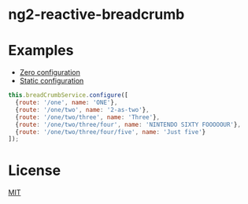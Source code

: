 # ng2-reactive-breadcrumb

# Examples

- [Zero configuration](https://plnkr.co/edit/s4ibkWel9zPfbZ0uta8N?p=preview)
- [Static configuration](https://plnkr.co/edit/jDBjYCBO8Bg3YJzMoDUh?p=preview)

```javascript
this.breadCrumbService.configure([
  {route: '/one', name: 'ONE'},
  {route: '/one/two', name: '2-as-two'},
  {route: '/one/two/three', name: 'Three'},
  {route: '/one/two/three/four', name: 'NINTENDO SIXTY FOOOOOUR'},
  {route: '/one/two/three/four/five', name: 'Just five'}
]);
```

# License

[MIT](/LICENSE)
